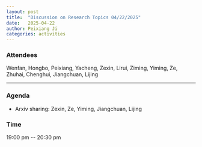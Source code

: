 ```yaml
---
layout: post
title:  "Discussion on Research Topics 04/22/2025"
date:   2025-04-22
author: Peixiang Ji
categories: activities
---
```


### Attendees

Wenfan, Hongbo, Peixiang, Yacheng, Zexin, Lirui, Ziming, Yiming, Ze, Zhuhai, Chenghui, Jiangchuan, Lijing

---

### Agenda

- Arxiv sharing: Zexin, Ze, Yiming, Jiangchuan, Lijing

### Time

19:00 pm -- 20:30 pm
